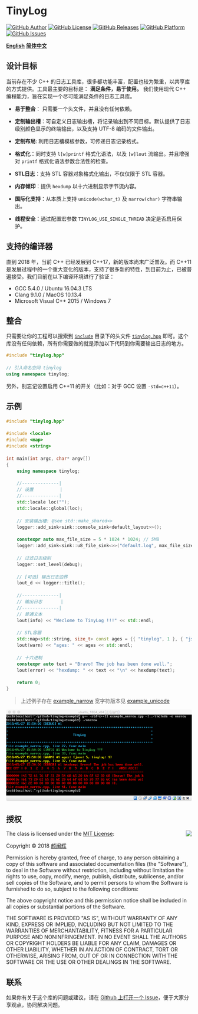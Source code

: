 # TinyLog

[![GitHub Author](https://img.shields.io/badge/%E4%BD%9C%E8%80%85-%E9%A2%9C%E9%97%BD%E8%BE%89-blue.svg)](mailto:yanminhui163@163.com)
[![GitHub License](https://img.shields.io/badge/license-MIT-blue.svg)](https://www.github.com/yanminhui/tinylog/tree/master/LICENSE)
[![GitHub Releases](https://img.shields.io/github/release/yanminhui/tinylog.svg)](https://github.com/yanminhui/tinylog/releases)
[![GitHub Platform](https://img.shields.io/badge/platform-%20linux%20%7C%20macos%20%7C%20windows%20-brightgreen.svg)](https://github.com/yanminhui/tinylog/tree/master/README.md)
[![GitHub Issues](https://img.shields.io/github/issues/yanminhui/tinylog.svg)](https://github.com/yanminhui/tinylog/issues)

[**English**](https://github.com/yanminhui/tinylog/tree/master/README.md)    [**简体中文**](https://github.com/yanminhui/tinylog/tree/master/README_CN.md)

## 设计目标

当前存在不少 C++ 的日志工具库，很多都功能丰富，配置也较为繁重，以共享库的方式提供。工具最主要的目标是： **满足条件，易于使用。** 我们使用现代 C++ 编程能力，旨在实现一个尽可能满足条件的日志工具库。

- **易于整合**： 只需要一个头文件，并且没有任何依赖。

- **定制输出槽**：可自定义日志输出槽，将记录输出到不同目标。默认提供了日志级别颜色显示的终端输出，以及支持 UTF-8 编码的文件输出。

- **定制布局**: 利用日志槽模板参数，可传递日志记录格式。

- **格式化**：同时支持 `l[w]printf` 格式化语法，以及 `[w]lout` 流输出。并且增强对 `printf` 格式化语法参数合法性的检查。

- **STL日志**：支持 STL 容器对象格式化输出，不仅仅限于 STL 容器。

- **内存倾印**：提供 `hexdump` 以十六进制显示字节流内容。

- **国际化支持**：从本质上支持 `unicode(wchar_t)` 及 `narrow(char)` 字符串输出。

- **线程安全**：通过配置宏参数 `TINYLOG_USE_SINGLE_THREAD` 决定是否启用保护。

## 支持的编译器

直到 2018 年，当前 C++ 已经发展到 C++17，新的版本尚末广泛普及。而 C++11 是发展过程中的一个重大变化的版本，支持了很多新的特性，到目前为止，已被普遍接受。我们目前在以下编译环境进行了验证：

- GCC 5.4.0 / Ubuntu 16.04.3 LTS
- Clang 9.1.0 / MacOS 10.13.4
- Microsoft Visual C++ 2015 / Windows 7

## 整合

只需要让你的工程可以搜索到 [`include`](https://github.com/yanminhui/tinylog/tree/master/include) 目录下的头文件 [`tinylog.hpp`](https://github.com/yanminhui/tinylog/tree/master/include/tinylog.hpp)  即可。这个库没有任何依赖，所有你需要做的就是添加以下代码到你需要输出日志的地方。

~~~cpp
#include "tinylog.hpp"

// 引入命名空间 tinylog
using namespace tinylog;
~~~

另外，别忘记设置启用 C++11 的开关（比如：对于 GCC 设置 `-std=c++11`）。

## 示例

~~~cpp
#include "tinylog.hpp"

#include <locale>
#include <map>
#include <string>

int main(int argc, char* argv[])
{
    using namespace tinylog;

    //--------------|
    // 设置          |
    //--------------|
    std::locale loc("");
    std::locale::global(loc);

    // 安装输出槽: @see std::make_shared<>
    logger::add_sink<sink::console_sink<default_layout>>();

    constexpr auto max_file_size = 5 * 1024 * 1024; // 5MB
    logger::add_sink<sink::u8_file_sink<>>("default.log", max_file_size);

    // 过滤日志级别
    logger::set_level(debug);

    // [可选] 输出日志边界
    lout_d << logger::title();

    //--------------|
    // 输出日志       |
    //--------------|
    // 普通文本
    lout(info) << "Weclome to TinyLog !!!" << std::endl;

    // STL容器
    std::map<std::string, size_t> const ages = {{ "tinylog", 1 }, { "json", 5 }};
    lout(warn) << "ages: " << ages << std::endl;

    // 十六进制
    constexpr auto text = "Bravo! The job has been done well.";
    lout(error) << "hexdump: " << text << "\n" << hexdump(text);

    return 0;
}
~~~

> 上述例子存在 [example_narrow](https://github.com/yanminhui/tinylog/tree/master/example/example_narrow.cpp)
> 宽字符版本见 [example_unicode](https://github.com/yanminhui/tinylog/tree/master/example/example_unicode.cpp)

![example_narrow](https://raw.githubusercontent.com/yanminhui/tinylog/master/example/example_narrow.png)

## 授权

<img align="right" src="http://opensource.org/trademarks/opensource/OSI-Approved-License-100x137.png">

The class is licensed under the [MIT License](http://opensource.org/licenses/MIT):

Copyright &copy; 2018 [颜闽辉](mailto:yanminhui163@163.com)

Permission is hereby granted, free of charge, to any person obtaining a copy
of this software and associated documentation files (the "Software"), to deal
in the Software without restriction, including without limitation the rights
to use, copy, modify, merge, publish, distribute, sublicense, and/or sell
copies of the Software, and to permit persons to whom the Software is
furnished to do so, subject to the following conditions:

The above copyright notice and this permission notice shall be included in all
copies or substantial portions of the Software.

THE SOFTWARE IS PROVIDED "AS IS", WITHOUT WARRANTY OF ANY KIND, EXPRESS OR
IMPLIED, INCLUDING BUT NOT LIMITED TO THE WARRANTIES OF MERCHANTABILITY,
FITNESS FOR A PARTICULAR PURPOSE AND NONINFRINGEMENT. IN NO EVENT SHALL THE
AUTHORS OR COPYRIGHT HOLDERS BE LIABLE FOR ANY CLAIM, DAMAGES OR OTHER
LIABILITY, WHETHER IN AN ACTION OF CONTRACT, TORT OR OTHERWISE, ARISING FROM,
OUT OF OR IN CONNECTION WITH THE SOFTWARE OR THE USE OR OTHER DEALINGS IN THE
SOFTWARE.

## 联系

如果你有关于这个库的问题或建议，请在 [Github 上打开一个 Issue](https://github.com/yanminhui/tinylog/issues/new)，便于大家分享观点，协同解决问题。

